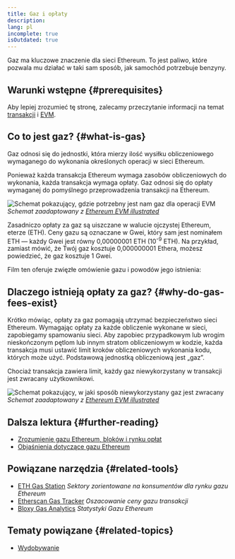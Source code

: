 ```yaml
---
title: Gaz i opłaty
description:
lang: pl
incomplete: true
isOutdated: true
---
```


Gaz ma kluczowe znaczenie dla sieci Ethereum. To jest paliwo, które pozwala mu działać w taki sam sposób, jak samochód potrzebuje benzyny.

## Warunki wstępne {#prerequisites}

Aby lepiej zrozumieć tę stronę, zalecamy przeczytanie informacji na temat [transakcji](/developers/docs/transactions/) i [EVM](/developers/docs/evm/).

## Co to jest gaz? {#what-is-gas}

Gaz odnosi się do jednostki, która mierzy ilość wysiłku obliczeniowego wymaganego do wykonania określonych operacji w sieci Ethereum.

Ponieważ każda transakcja Ethereum wymaga zasobów obliczeniowych do wykonania, każda transakcja wymaga opłaty. Gaz odnosi się do opłaty wymaganej do pomyślnego przeprowadzenia transakcji na Ethereum.

![Schemat pokazujący, gdzie potrzebny jest nam gaz dla operacji EVM](./gas.png) _Schemat zaadaptowany z [Ethereum EVM illustrated](https://takenobu-hs.github.io/downloads/ethereum_evm_illustrated.pdf)_

Zasadniczo opłaty za gaz są uiszczane w walucie ojczystej Ethereum, eterze (ETH). Ceny gazu są oznaczane w Gwei, który sam jest nominałem ETH — każdy Gwei jest równy 0,00000001 ETH (10<sup>-9</sup> ETH). Na przykład, zamiast mówić, że Twój gaz kosztuje 0,000000001 Ethera, możesz powiedzieć, że gaz kosztuje 1 Gwei.

Film ten oferuje zwięzłe omówienie gazu i powodów jego istnienia:

<YouTube id="AJvzNICwcwc" />

## Dlaczego istnieją opłaty za gaz? {#why-do-gas-fees-exist}

Krótko mówiąc, opłaty za gaz pomagają utrzymać bezpieczeństwo sieci Ethereum. Wymagając opłaty za każde obliczenie wykonane w sieci, zapobiegamy spamowaniu sieci. Aby zapobiec przypadkowym lub wrogim nieskończonym pętlom lub innym stratom obliczeniowym w kodzie, każda transakcja musi ustawić limit kroków obliczeniowych wykonania kodu, których może użyć. Podstawową jednostką obliczeniową jest „gaz”.

Chociaż transakcja zawiera limit, każdy gaz niewykorzystany w transakcji jest zwracany użytkownikowi.

![Schemat pokazujący, w jaki sposób niewykorzystany gaz jest zwracany](../transactions/gas-tx.png) _Schemat zaadaptowany z [Ethereum EVM illustrated](https://takenobu-hs.github.io/downloads/ethereum_evm_illustrated.pdf)_

## Dalsza lektura {#further-reading}

- [Zrozumienie gazu Ethereum, bloków i rynku opłat](https://medium.com/@eric.conner/understanding-ethereum-gas-blocks-and-the-fee-market-d5e268bf0a0e)
- [Objaśnienia dotyczące gazu Ethereum](https://defiprime.com/gas)

## Powiązane narzędzia {#related-tools}

- [ETH Gas Station](https://ethgasstation.info/) _Sektory zorientowane na konsumentów dla rynku gazu Ethereum_
- [Etherscan Gas Tracker](https://etherscan.io/gastracker) _Oszacowanie ceny gazu transakcji_
- [Bloxy Gas Analytics](https://stat.bloxy.info/superset/dashboard/gas/?standalone=true) _Statystyki Gazu Ethereum_

## Tematy powiązane {#related-topics}

- [Wydobywanie](/developers/docs/consensus-mechanisms/pow/mining/)
